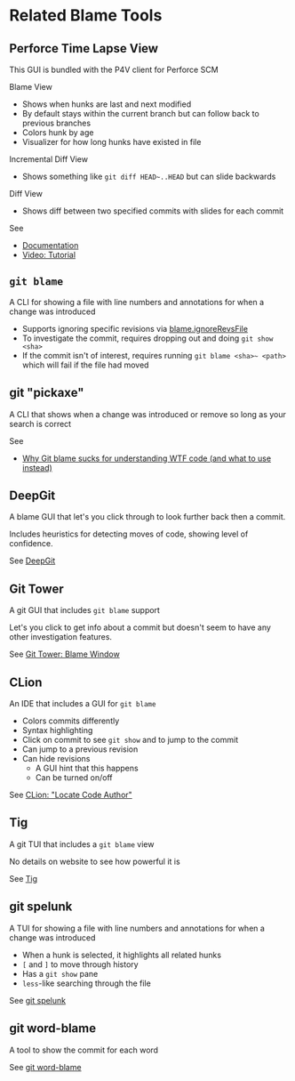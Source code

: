# Related Blame Tools

## Perforce Time Lapse View

This GUI is bundled with the P4V client for Perforce SCM

Blame View
- Shows when hunks are last and next modified
- By default stays within the current branch but can follow back to previous branches
- Colors hunk by age
- Visualizer for how long hunks have existed in file

Incremental Diff View
- Shows something like `git diff HEAD~..HEAD` but can slide backwards

Diff View
- Shows diff between two specified commits with slides for each commit

See
- [Documentation](https://www.perforce.com/manuals/p4v/Content/P4V/advanced_files.timelapse.html)
- [Video: Tutorial](https://www.perforce.com/video-tutorials/vcs/using-time-lapse-view)

## `git blame`

A CLI for showing a file with line numbers and annotations for when a change was introduced
- Supports ignoring specific revisions via [blame.ignoreRevsFile](https://git-scm.com/docs/git-config#Documentation/git-config.txt-blameignoreRevsFile)
- To investigate the commit, requires dropping out and doing `git show <sha>`
- If the commit isn't of interest, requires running `git blame <sha>~ <path>` which will fail if the file had moved

## git "pickaxe"

A CLI that shows when a change was introduced or remove so long as your search is correct

See
- [Why Git blame sucks for understanding WTF code (and what to use instead)](https://tekin.co.uk/2020/11/patterns-for-searching-git-revision-histories?utm_source=Reddit)

## DeepGit

A blame GUI that let's you click through to look further back then a commit.

Includes heuristics for detecting moves of code, showing level of confidence.

See [DeepGit](https://www.syntevo.com/deepgit/)

## Git Tower

A git GUI that includes `git blame` support

Let's you click to get info about a commit but doesn't seem to have any other investigation features.

See [Git Tower: Blame Window](https://www.git-tower.com/help/guides/commit-history/blame/windows)

## CLion

An IDE that includes a GUI for `git blame`

- Colors commits differently
- Syntax highlighting
- Click on commit to see `git show` and to jump to the commit
- Can jump to a previous revision
- Can hide revisions
  - A GUI hint that this happens
  - Can be turned on/off

See [CLion: "Locate Code Author"](https://www.jetbrains.com/help/clion/investigate-changes.html#annotate_blame)

## Tig

A git TUI that includes a `git blame` view

No details on website to see how powerful it is

See [Tig](https://jonas.github.io/tig/doc/manual.html)

## git spelunk

A TUI for showing a file with line numbers and annotations for when a change was introduced
- When a hunk is selected, it highlights all related hunks
- `[` and `]` to move through history
- Has a `git show` pane
- `less`-like searching through the file

See [git spelunk](https://github.com/osheroff/git-spelunk)

## git word-blame

A tool to show the commit for each word

See [git word-blame](https://framagit.org/mdamien/git-word-blame/)
